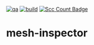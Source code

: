 [![qa](https://github.com/andrsd/mesh-inspector/actions/workflows/qa.yml/badge.svg)](https://github.com/andrsd/mesh-inspector/actions/workflows/qa.yml)
[![build](https://github.com/andrsd/mesh-inspector/actions/workflows/build.yml/badge.svg)](https://github.com/andrsd/mesh-inspector/actions/workflows/build.yml)
[![Scc Count Badge](https://sloc.xyz/github/andrsd/mesh-inspector/)](https://github.com/andrsd/mesh-inspector/)

# mesh-inspector
